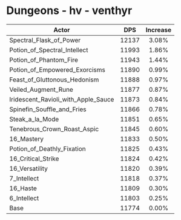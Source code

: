 # Dungeons - hv - venthyr
| Actor | DPS | Increase |
|---|:---:|:---:|
|Spectral_Flask_of_Power|12137|3.08%|
|Potion_of_Spectral_Intellect|11993|1.86%|
|Potion_of_Phantom_Fire|11943|1.44%|
|Potion_of_Empowered_Exorcisms|11890|0.99%|
|Feast_of_Gluttonous_Hedonism|11888|0.97%|
|Veiled_Augment_Rune|11877|0.87%|
|Iridescent_Ravioli_with_Apple_Sauce|11873|0.84%|
|Spinefin_Souffle_and_Fries|11866|0.78%|
|Steak_a_la_Mode|11851|0.65%|
|Tenebrous_Crown_Roast_Aspic|11845|0.60%|
|16_Mastery|11833|0.50%|
|Potion_of_Deathly_Fixation|11825|0.43%|
|16_Critical_Strike|11824|0.42%|
|16_Versatility|11820|0.39%|
|7_Intellect|11818|0.37%|
|16_Haste|11809|0.30%|
|6_Intellect|11803|0.25%|
|Base|11774|0.00%|
